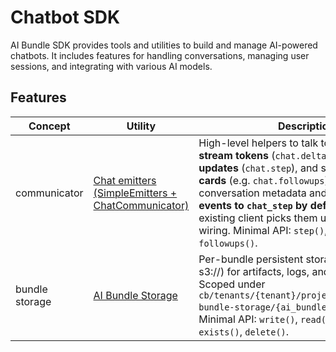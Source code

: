 # Chatbot SDK
AI Bundle SDK provides tools and utilities to build and manage AI-powered chatbots. 
It includes features for handling conversations, managing user sessions, and integrating with various AI models.

## Features
| Concept        | Utility                                                                 | Description                                                                                                                                                                                                                                                                                                                                                                                      | doc                                                 | Example                                                                                                                   | Notes                                                                                                                                                                               |
|----------------|-------------------------------------------------------------------------|--------------------------------------------------------------------------------------------------------------------------------------------------------------------------------------------------------------------------------------------------------------------------------------------------------------------------------------------------------------------------------------------------|-----------------------------------------------------|---------------------------------------------------------------------------------------------------------------------------|-------------------------------------------------------------------------------------------------------------------------------------------------------------------------------------|
| communicator   | [Chat emitters (SimpleEmitters + ChatCommunicator)](comm/emitters.py)   | High-level helpers to talk to the chat runtime: **stream tokens** (`chat.delta`), **post step updates** (`chat.step`), and send **typed UI cards** (e.g. `chat.followups`). Wraps service & conversation metadata and **routes typed events to `chat_step` by default**, so the existing client picks them up without extra wiring. Minimal API: `step()`, `delta()`, `event()`, `followups()`.  | ['AI Bundle' communication](comm/emitters.py)       | [agentic\_app.py](../default_app/agentic_app.py) — streams `thinking`/`answer` deltas, emits steps, and sends follow-ups  | `delta.index` must be monotonic; `delta.marker` is `"thinking"` or `"answer"`. `step(markdown=...)` auto-wraps to compose. Avoid custom `route` unless the client listens for it.   |
| bundle storage | [AI Bundle Storage](storage/ai_bundle_storage.py)                       | Per-bundle persistent storage (file:// and s3://) for artifacts, logs, and RAG cache.</br> Scoped under `cb/tenants/{tenant}/projects/{project}/ai-bundle-storage/{ai_bundle_id}/`.</br> Minimal API: `write()`, `read()`, `list(prefix)`, `exists()`, `delete()`.                                                                                                                               | ['AI Bundle' storage](storage/ai_bundle_storage.py) | [rag.py](../default_app/integrations/rag.py) uses on-disk/S3 cache for embeddings                                         | Uses pluggable backends via create_storage_backend; supports ContentType metadata.                                                                                                  |

